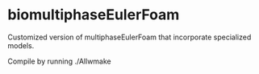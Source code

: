 # biomultiphaseEulerFoam

Customized version of multiphaseEulerFoam that incorporate specialized models.

Compile by running ./Allwmake
